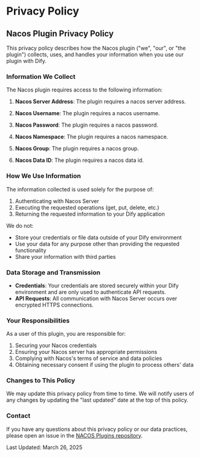 # Privacy Policy

## Nacos Plugin Privacy Policy

This privacy policy describes how the Nacos plugin ("we", "our", or "the plugin") collects, uses, and handles your information when you use our plugin with Dify.

### Information We Collect

The Nacos plugin requires access to the following information:

1. **Nacos Server Address**: The plugin requires a nacos server address.

2. **Nacos Username**: The plugin requires a nacos username.

3. **Nacos Password**: The plugin requires a nacos password.

4. **Nacos Namespace**: The plugin requires a nacos namespace.

5. **Nacos Group**: The plugin requires a nacos group.

6. **Nacos Data ID**: The plugin requires a nacos data id.


### How We Use Information

The information collected is used solely for the purpose of:

1. Authenticating with Nacos Server
2. Executing the requested operations (get, put, delete, etc.)
3. Returning the requested information to your Dify application

We do not:
- Store your credentials or file data outside of your Dify environment
- Use your data for any purpose other than providing the requested functionality
- Share your information with third parties

### Data Storage and Transmission

- **Credentials**: Your credentials are stored securely within your Dify environment and are only used to authenticate API requests.
- **API Requests**: All communication with Nacos Server occurs over encrypted HTTPS connections.

### Your Responsibilities

As a user of this plugin, you are responsible for:

1. Securing your Nacos credentials
2. Ensuring your Nacos server has appropriate permissions
3. Complying with Nacos's terms of service and data policies
4. Obtaining necessary consent if using the plugin to process others' data

### Changes to This Policy

We may update this privacy policy from time to time. We will notify users of any changes by updating the "last updated" date at the top of this policy.

### Contact

If you have any questions about this privacy policy or our data practices, please open an issue in the [NACOS Plugins repository](https://github.com/aias00/dify-plugin-aias00).

Last Updated: March 26, 2025